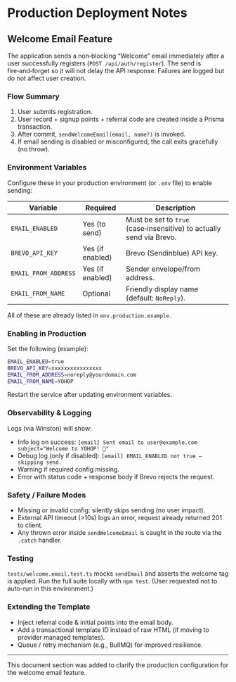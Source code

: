 # Production Deployment Notes

## Welcome Email Feature

The application sends a non‑blocking “Welcome” email immediately after a user successfully registers (`POST /api/auth/register`). The send is fire‑and‑forget so it will not delay the API response. Failures are logged but do not affect user creation.

### Flow Summary

1. User submits registration.
2. User record + signup points + referral code are created inside a Prisma transaction.
3. After commit, `sendWelcomeEmail(email, name?)` is invoked.
4. If email sending is disabled or misconfigured, the call exits gracefully (no throw).

### Environment Variables

Configure these in your production environment (or `.env` file) to enable sending:

| Variable | Required | Description |
|----------|----------|-------------|
| `EMAIL_ENABLED` | Yes (to send) | Must be set to `true` (case‑insensitive) to actually send via Brevo. |
| `BREVO_API_KEY` | Yes (if enabled) | Brevo (Sendinblue) API key. |
| `EMAIL_FROM_ADDRESS` | Yes (if enabled) | Sender envelope/from address. |
| `EMAIL_FROM_NAME` | Optional | Friendly display name (default: `NoReply`). |

All of these are already listed in `env.production.example`.

### Enabling in Production

Set the following (example):

```bash
EMAIL_ENABLED=true
BREVO_API_KEY=xxxxxxxxxxxxxxxx
EMAIL_FROM_ADDRESS=noreply@yourdomain.com
EMAIL_FROM_NAME=YOHOP
```

Restart the service after updating environment variables.

### Observability & Logging

Logs (via Winston) will show:

* Info log on success: `[email] Sent email to user@example.com subject="Welcome to YOHOP! 🎉"`
* Debug log (only if disabled): `[email] EMAIL_ENABLED not true – skipping send.`
* Warning if required config missing.
* Error with status code + response body if Brevo rejects the request.

### Safety / Failure Modes

* Missing or invalid config: silently skips sending (no user impact).
* External API timeout (>10s) logs an error, request already returned 201 to client.
* Any thrown error inside `sendWelcomeEmail` is caught in the route via the `.catch` handler.

### Testing

`tests/welcome.email.test.ts` mocks `sendEmail` and asserts the welcome tag is applied. Run the full suite locally with `npm test`. (User requested not to auto-run in this environment.)

### Extending the Template

* Inject referral code & initial points into the email body.
* Add a transactional template ID instead of raw HTML (if moving to provider managed templates).
* Queue / retry mechanism (e.g., BullMQ) for improved resilience.

---

This document section was added to clarify the production configuration for the welcome email feature.

